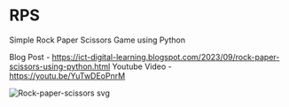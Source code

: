 # RPS
Simple Rock Paper Scissors Game using Python

Blog Post - https://ict-digital-learning.blogspot.com/2023/09/rock-paper-scissors-using-python.html
Youtube Video - https://youtu.be/YuTwDEoPnrM

![Rock-paper-scissors svg](https://github.com/Digital-101/RPS/assets/65094648/8fe91b31-b55e-4391-941b-288cbaab047d)
